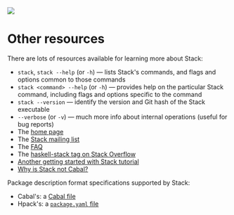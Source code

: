 <div class="hidden-warning"><a href="https://docs.haskellstack.org/"><img src="https://cdn.jsdelivr.net/gh/commercialhaskell/stack/doc/img/hidden-warning.svg"></a></div>

# Other resources

There are lots of resources available for learning more about Stack:

* `stack`, `stack --help` (or `-h`) — lists Stack's commands, and flags and
  options common to those commands
* `stack <command> --help` (or `-h`) — provides help on the particular Stack
  command, including flags and options specific to the command
* `stack --version` — identify the version and Git hash of the Stack executable
* `--verbose` (or `-v`) — much more info about internal operations (useful for
  bug reports)
* The [home page](http://haskellstack.org)
* The [Stack mailing list](https://groups.google.com/d/forum/haskell-stack)
* The [FAQ](faq.md)
* The [haskell-stack tag on Stack Overflow](http://stackoverflow.com/questions/tagged/haskell-stack)
* [Another getting started with Stack tutorial](http://seanhess.github.io/2015/08/04/practical-haskell-getting-started.html)
* [Why is Stack not Cabal?](https://www.fpcomplete.com/blog/2015/06/why-is-stack-not-cabal)

Package description format specifications supported by Stack:

* Cabal's: a
  [Cabal file](https://cabal.readthedocs.io/en/stable/cabal-package-description-file.html)
* Hpack's: a
  [`package.yaml` file](https://github.com/sol/hpack?tab=readme-ov-file#documentation)
